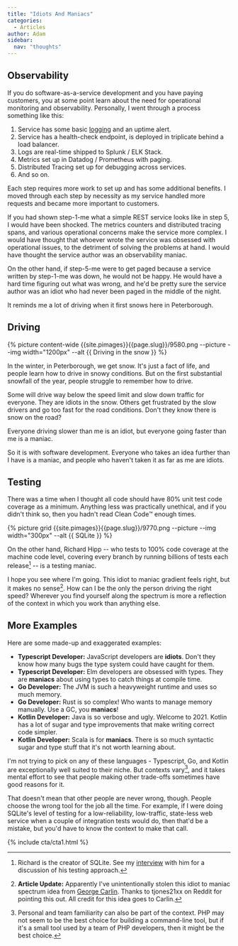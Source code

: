 ```yaml
---
title: "Idiots And Maniacs"
categories:
  - Articles
author: Adam
sidebar:
  nav: "thoughts"
---
```

## Observability

If you do software-as-a-service development and you have paying customers, you at some point learn about the need for operational monitoring and observability. Personally, I went through a process something like this:

1. Service has some basic [logging](/blog/understanding-docker-logging-and-log-files) and an uptime alert.
1. Service has a health-check endpoint, is deployed in triplicate behind a load balancer.
1. Logs are real-time shipped to Splunk / ELK Stack.
1. Metrics set up in Datadog / Prometheus with paging.
1. Distributed Tracing set up for debugging across services.
1. And so on.

Each step requires more work to set up and has some additional benefits. I moved through each step by necessity as my service handled more requests and became more important to customers.

If you had shown step-1-me what a simple REST service looks like in step 5, I would have been shocked. The metrics counters and distributed tracing spans, and various operational concerns make the service more complex. I would have thought that whoever wrote the service was obsessed with operational issues, to the detriment of solving the problems at hand. I would have thought the service author was an observability maniac.

On the other hand, if step-5-me were to get paged because a service written by step-1-me was down, he would not be happy. He would have a hard time figuring out what was wrong, and he'd be pretty sure the service author was an idiot who had never been paged in the middle of the night.

It reminds me a lot of driving when it first snows here in Peterborough.

## Driving

 {% picture content-wide {{site.pimages}}{{page.slug}}/9580.png --picture --img width="1200px" --alt {{ Driving in the snow }} %}

In the winter, in Peterborough, we get snow. It's just a fact of life, and people learn how to drive in snowy conditions. But on the first substantial snowfall of the year, people struggle to remember how to drive.

Some will drive way below the speed limit and slow down traffic for everyone. They are idiots in the snow. Others get frustrated by the slow drivers and go too fast for the road conditions. Don't they know there is snow on the road?

Everyone driving slower than me is an idiot, but everyone going faster than me is a maniac.

So it is with software development. Everyone who takes an idea further than I have is a maniac, and people who haven't taken it as far as me are idiots.

## Testing

There was a time when I thought all code should have 80% unit test code coverage as a minimum. Anything less was practically unethical, and if you didn't think so, then you hadn't read Clean Code™️ enough times.

<div class="align-right">
 {% picture grid {{site.pimages}}{{page.slug}}/9770.png --picture --img width="300px" --alt {{ SQLite }} %}
</div>

On the other hand, Richard Hipp -- who tests to 100% code coverage at the machine code level, covering every branch by running billions of tests each release[^1] -- is a testing maniac.

I hope you see where I'm going. This idiot to maniac gradient feels right, but it makes no sense[^2]. How can I be the only the person driving the right speed? Wherever you find yourself along the spectrum is more a reflection of the context in which you work than anything else.

## More Examples

Here are some made-up and exaggerated examples:

- **Typescript Developer:** JavaScript developers are **idiots**. Don't they know how many bugs the type system could have caught for them.  
- **Typescript Developer:** Elm developers are obsessed with types. They are **maniacs** about using types to catch things at compile time.
- **Go Developer:** The JVM is such a heavyweight runtime and uses so much memory.
- **Go Developer:** Rust is so complex! Who wants to manage memory manually. Use a GC, you **maniacs**!
- **Kotlin Developer:** Java is so verbose and ugly. Welcome to 2021. Kotlin has a lot of sugar and type improvements that make writing correct code simpler.
- **Kotlin Developer:** Scala is for **maniacs**. There is so much syntactic sugar and type stuff that it's not worth learning about.

I'm not trying to pick on any of these languages - Typescript, Go, and Kotlin are exceptionally well suited to their niche. But contexts vary[^3], and it takes mental effort to see that people making other trade-offs sometimes have good reasons for it.

That doesn't mean that other people are never wrong, though. People choose the wrong tool for the job all the time. For example, if I were doing SQLite's level of testing for a low-reliability, low-traffic, state-less web service when a couple of integration tests would do, then that'd be a mistake, but you'd have to know the context to make that call.

{% include cta/cta1.html %}

[^1]: Richard is the creator of SQLite. See my [interview](https://corecursive.com/066-sqlite-with-richard-hipp/#billions-of-tests) with him for a discussion of his testing approach.
[^2]: **Article Update:** Apparently I've unintentionally stolen this idiot to maniac spectrum idea from [George Carlin](https://www.youtube.com/watch?v=XWPCE2tTLZQ). Thanks to tjones21xx on Reddit for pointing this out. All credit for this idea goes to Carlin.

[^3]: Personal and team familiarity can also be part of the context. PHP may not seem to be the best choice for building a command-line tool, but if it's a small tool used by a team of PHP developers, then it might be the best choice.
